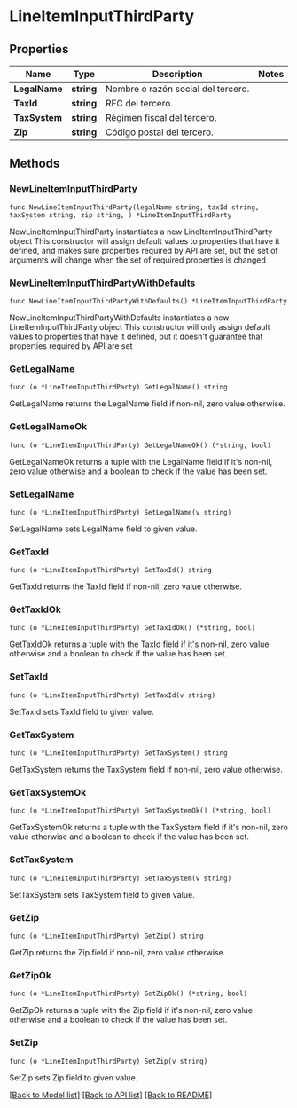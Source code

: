# LineItemInputThirdParty

## Properties

Name | Type | Description | Notes
------------ | ------------- | ------------- | -------------
**LegalName** | **string** | Nombre o razón social del tercero. | 
**TaxId** | **string** | RFC del tercero. | 
**TaxSystem** | **string** | Régimen fiscal del tercero. | 
**Zip** | **string** | Código postal del tercero. | 

## Methods

### NewLineItemInputThirdParty

`func NewLineItemInputThirdParty(legalName string, taxId string, taxSystem string, zip string, ) *LineItemInputThirdParty`

NewLineItemInputThirdParty instantiates a new LineItemInputThirdParty object
This constructor will assign default values to properties that have it defined,
and makes sure properties required by API are set, but the set of arguments
will change when the set of required properties is changed

### NewLineItemInputThirdPartyWithDefaults

`func NewLineItemInputThirdPartyWithDefaults() *LineItemInputThirdParty`

NewLineItemInputThirdPartyWithDefaults instantiates a new LineItemInputThirdParty object
This constructor will only assign default values to properties that have it defined,
but it doesn't guarantee that properties required by API are set

### GetLegalName

`func (o *LineItemInputThirdParty) GetLegalName() string`

GetLegalName returns the LegalName field if non-nil, zero value otherwise.

### GetLegalNameOk

`func (o *LineItemInputThirdParty) GetLegalNameOk() (*string, bool)`

GetLegalNameOk returns a tuple with the LegalName field if it's non-nil, zero value otherwise
and a boolean to check if the value has been set.

### SetLegalName

`func (o *LineItemInputThirdParty) SetLegalName(v string)`

SetLegalName sets LegalName field to given value.


### GetTaxId

`func (o *LineItemInputThirdParty) GetTaxId() string`

GetTaxId returns the TaxId field if non-nil, zero value otherwise.

### GetTaxIdOk

`func (o *LineItemInputThirdParty) GetTaxIdOk() (*string, bool)`

GetTaxIdOk returns a tuple with the TaxId field if it's non-nil, zero value otherwise
and a boolean to check if the value has been set.

### SetTaxId

`func (o *LineItemInputThirdParty) SetTaxId(v string)`

SetTaxId sets TaxId field to given value.


### GetTaxSystem

`func (o *LineItemInputThirdParty) GetTaxSystem() string`

GetTaxSystem returns the TaxSystem field if non-nil, zero value otherwise.

### GetTaxSystemOk

`func (o *LineItemInputThirdParty) GetTaxSystemOk() (*string, bool)`

GetTaxSystemOk returns a tuple with the TaxSystem field if it's non-nil, zero value otherwise
and a boolean to check if the value has been set.

### SetTaxSystem

`func (o *LineItemInputThirdParty) SetTaxSystem(v string)`

SetTaxSystem sets TaxSystem field to given value.


### GetZip

`func (o *LineItemInputThirdParty) GetZip() string`

GetZip returns the Zip field if non-nil, zero value otherwise.

### GetZipOk

`func (o *LineItemInputThirdParty) GetZipOk() (*string, bool)`

GetZipOk returns a tuple with the Zip field if it's non-nil, zero value otherwise
and a boolean to check if the value has been set.

### SetZip

`func (o *LineItemInputThirdParty) SetZip(v string)`

SetZip sets Zip field to given value.



[[Back to Model list]](../README.md#documentation-for-models) [[Back to API list]](../README.md#documentation-for-api-endpoints) [[Back to README]](../README.md)


